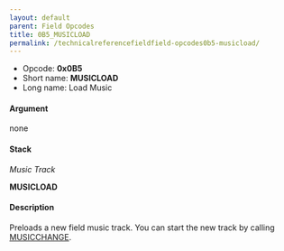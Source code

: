 ```yaml
---
layout: default
parent: Field Opcodes
title: 0B5_MUSICLOAD
permalink: /technicalreferencefieldfield-opcodes0b5-musicload/
---
```


-   Opcode: **0x0B5**
-   Short name: **MUSICLOAD**
-   Long name: Load Music

#### Argument

none

#### Stack

  
*Music Track*

**MUSICLOAD**

#### Description

Preloads a new field music track. You can start the new track by calling [MUSICCHANGE](0B4_MUSICCHANGE).
